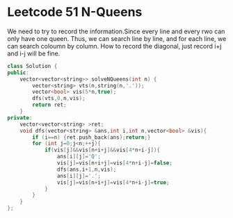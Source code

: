 # Leetcode 51 N-Queens

We need to try to record the information.Since every line and every rwo can only have one queen. Thus, we can search line by line, and for each line, we can search coloumn by column.
How to record the diagonal, just record i+j and i-j will be fine.
```cpp
class Solution {
public:
    vector<vector<string>> solveNQueens(int n) {
        vector<string> vts(n,string(n,'.'));
        vector<bool> vis(5*n,true);
        dfs(vts,0,n,vis);
        return ret;
    }
private:
    vector<vector<string> >ret;
    void dfs(vector<string> &ans,int i,int n,vector<bool> &vis){
        if (i==n) {ret.push_back(ans);return;}
        for (int j=0;j<n;++j){
            if(vis[j]&&vis[n+i+j]&&vis[4*n+i-j]){
                ans[i][j]='Q';
                vis[j]=vis[n+i+j]=vis[4*n+i-j]=false;
                dfs(ans,i+1,n,vis);
                ans[i][j]='.';
                vis[j]=vis[n+i+j]=vis[4*n+i-j]=true;
            }
        }
    }
};
```
